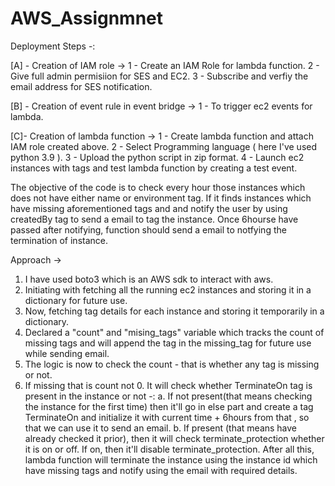 # AWS_Assignmnet

Deployment Steps -:

[A] - Creation of IAM role ->
 1 - Create an IAM Role for lambda function.
 2 - Give full admin permisiion for SES and EC2.
 3 - Subscribe and verfiy the email address for SES notification.
 
[B] - Creation of event rule in event bridge ->
 1 - To trigger ec2 events for lambda.
 
[C]- Creation of lambda function ->
 1 - Create lambda function and attach IAM role created above. 
 2 - Select Programming language ( here I've used python 3.9 ).
 3 - Upload the python script in zip format.
 4 - Launch ec2 instances with tags and test lambda function by creating a test event.

The objective of the code is to check every hour those instances which does not have either name or environment tag. If it finds instances which have missing aforementioned tags and and notify the user by using createdBy tag to send a email to tag the instance. Once 6hourse have passed after notifying, function should send a email to notfying the termination of instance.

Approach -> 
1. I have used boto3 which is an AWS sdk to interact with aws.
2. Initiating with fetching all the running ec2 instances and storing it in a dictionary for future use.
3. Now, fetching tag details for each instance and storing it temporarily in a dictionary.
4. Declared a "count" and "mising_tags" variable which tracks the count of missing tags and will append the tag in the missing_tag for future use while sending email.
5. The logic is now to check the count - that is whether any tag is missing or not.
6. If missing that is count not 0. It will check whether TerminateOn tag is present in the instance or not -:
 a. If not present(that means checking the instance for the first time) then it'll go in else part and create a tag TerminateOn and initialize it with current time + 6hours from that , so that we can use it   to send an email.
 b. If present (that means have already checked it prior), then it will check terminate_protection whether it is on or off.
    If on, then it'll disable terminate_protection.
    After all this,  lambda function will terminate the instance using the instance id which have missing tags and notify using the email with required details.

